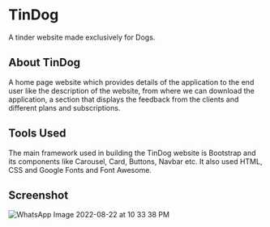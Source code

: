 # TinDog

A tinder website made exclusively for Dogs.

## About TinDog

A home page website which provides details of the application to the end user like the description of the website, from where we can download the application, a section that displays the feedback from the clients and different plans and subscriptions.

## Tools Used

The main framework used in building the TinDog website is Bootstrap and its components like Carousel, Card, Buttons, Navbar etc. It also used HTML, CSS and Google Fonts and Font Awesome.

## Screenshot
![WhatsApp Image 2022-08-22 at 10 33 38 PM](https://user-images.githubusercontent.com/74251246/185978342-abf38e1b-745a-49c4-abf9-99f88fb5ace7.jpeg)

